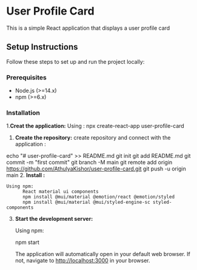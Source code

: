 # User Profile Card

This is a simple React application that displays a user profile card 

## Setup Instructions

Follow these steps to set up and run the project locally:

### Prerequisites

- Node.js (>=14.x)
- npm (>=6.x) 

### Installation
1.**Creat the application:**
    Using : npx create-react-app user-profile-card 

1. **Create the repository:**
create repository and connect with the application :
  
echo "# user-profile-card" >> README.md
git init
git add README.md
git commit -m "first commit"
git branch -M main
git remote add origin https://github.com/AthulyaKishor/user-profile-card.git
git push -u origin main
2. **Install :**

    Using npm:
          React material ui components
          npm install @mui/material @emotion/react @emotion/styled
          npm install @mui/material @mui/styled-engine-sc styled-components

3. **Start the development server:**

    Using npm:

   
    npm start
  
    The application will automatically open in your default web browser. If not, navigate to [http://localhost:3000](http://localhost:3000) in your browser.


